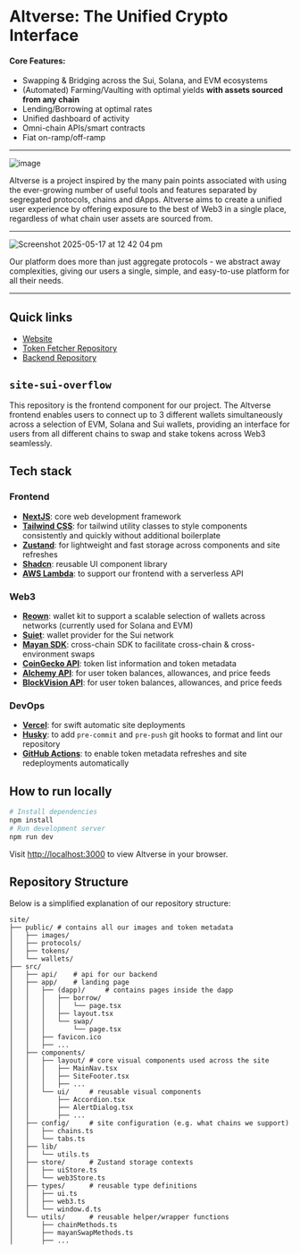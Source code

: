 # Altverse: The Unified Crypto Interface

#### Core Features:
- Swapping & Bridging across the Sui, Solana, and EVM ecosystems
- (Automated) Farming/Vaulting with optimal yields **with assets sourced from any chain**
- Lending/Borrowing at optimal rates
- Unified dashboard of activity
- Omni-chain APIs/smart contracts
- Fiat on-ramp/off-ramp

---

![image](https://github.com/user-attachments/assets/2817df45-8c21-47ab-bd51-1e19861a7eb2)

Altverse is a project inspired by the many pain points associated with using the ever-growing number of useful tools and features separated by segregated protocols, chains and dApps. Altverse aims to create a unified user experience by offering exposure to the best of Web3 in a single place, regardless of what chain user assets are sourced from.

---

![Screenshot 2025-05-17 at 12 42 04 pm](https://github.com/user-attachments/assets/9a957a44-b48a-471f-ae8d-3d493ffd8517)

Our platform does more than just aggregate protocols - we abstract away complexities, giving our users a single, simple, and easy-to-use platform for all their needs.

---

## Quick links
- [Website](https://site-sui-overflow.vercel.app/)
- [Token Fetcher Repository](https://github.com/altverseweb3/token-fetcher)
- [Backend Repository](https://github.com/altverseweb3/backend)

## `site-sui-overflow`
This repository is the frontend component for our project. The Altverse frontend enables users to connect up to 3 different wallets simultaneously across a selection of EVM, Solana and Sui wallets, providing an interface for users from all different chains to swap and stake tokens across Web3 seamlessly.

## Tech stack
### Frontend
- [**NextJS**](https://nextjs.org/): core web development framework
- [**Tailwind CSS**](https://tailwindcss.com/): for tailwind utility classes to style components consistently and quickly without additional boilerplate
- [**Zustand**](https://zustand.docs.pmnd.rs/getting-started/introduction): for lightweight and fast storage across components and site refreshes
- [**Shadcn**](https://ui.shadcn.com/): reusable UI component library
- [**AWS Lambda**](https://github.com/altverseweb3/backend/blob/main/lambda/lambda_function.py): to support our frontend with a serverless API

### Web3
- [**Reown**](https://reown.com/): wallet kit to support a scalable selection of wallets across networks (currently used for Solana and EVM)
- [**Suiet**](https://kit.suiet.app/): wallet provider for the Sui network
- [**Mayan SDK**](https://www.npmjs.com/package/@mayanfinance/swap-sdk): cross-chain SDK to facilitate cross-chain & cross-environment swaps
- [**CoinGecko API**](https://www.coingecko.com/en/api): token list information and token metadata
- [**Alchemy API**](https://www.alchemy.com/docs/): for user token balances, allowances, and price feeds
- [**BlockVision API**](https://blockvision.org/): for user token balances, allowances, and price feeds

### DevOps
- [**Vercel**](https://vercel.com): for swift automatic site deployments
- [**Husky**](https://typicode.github.io/husky/): to add `pre-commit` and `pre-push` git hooks to format and lint our repository
- [**GitHub Actions**](https://github.com/altverseweb3/token-fetcher/blob/master/.github/workflows/main.yml): to enable token metadata refreshes and site redeployments automatically

## How to run locally
```bash
# Install dependencies
npm install
# Run development server
npm run dev
```

Visit [http://localhost:3000](http://localhost:3000) to view Altverse in your browser.

## Repository Structure

Below is a simplified explanation of our repository structure:
```
site/
├── public/ # contains all our images and token metadata
│   ├── images/
│   ├── protocols/
│   ├── tokens/
│   └── wallets/
├── src/
│   ├── api/    # api for our backend
│   ├── app/    # landing page
│   │   ├── (dapp)/     # contains pages inside the dapp
│   │   │   ├── borrow/
│   │   │   │   └── page.tsx
│   │   │   ├── layout.tsx
│   │   │   └── swap/
│   │   │       └── page.tsx
│   │   ├── favicon.ico
│   │   ├── ...
│   ├── components/
│   │   ├── layout/ # core visual components used across the site
│   │   │   ├── MainNav.tsx
│   │   │   ├── SiteFooter.tsx
│   │   │   ├── ...
│   │   └── ui/     # reusable visual components
│   │       ├── Accordion.tsx
│   │       ├── AlertDialog.tsx
│   │       ├── ...
│   ├── config/     # site configuration (e.g. what chains we support)
│   │   ├── chains.ts
│   │   └── tabs.ts
│   ├── lib/
│   │   └── utils.ts
│   ├── store/      # Zustand storage contexts
│   │   ├── uiStore.ts
│   │   └── web3Store.ts
│   ├── types/      # reusable type definitions
│   │   ├── ui.ts
│   │   ├── web3.ts
│   │   └── window.d.ts
│   └── utils/      # reusable helper/wrapper functions
│       ├── chainMethods.ts
│       ├── mayanSwapMethods.ts
│       ├── ...
```

